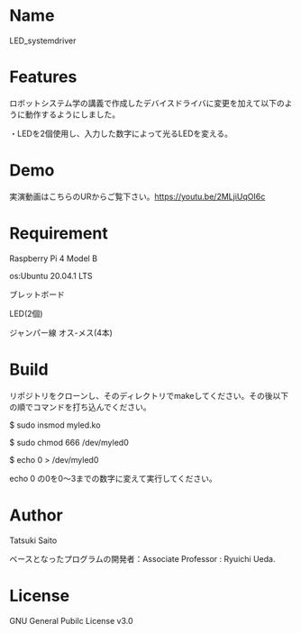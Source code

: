 # Name
LED_systemdriver


# Features

ロボットシステム学の講義で作成したデバイスドライバに変更を加えて以下のように動作するようにしました。


・LEDを2個使用し、入力した数字によって光るLEDを変える。


# Demo


実演動画はこちらのURからご覧下さい。https://youtu.be/2MLjiUqOI6c


# Requirement
Raspberry Pi 4 Model B


os:Ubuntu 20.04.1 LTS


ブレットボード


LED(2個)


ジャンパー線 オス-メス(4本)


# Build

リポジトリをクローンし、そのディレクトリでmakeしてください。その後以下の順でコマンドを打ち込んでください。


$ sudo insmod myled.ko


$ sudo chmod 666 /dev/myled0


$ echo 0 > /dev/myled0


echo 0 の0を0～3までの数字に変えて実行してください。


# Author

Tatsuki Saito

ベースとなったプログラムの開発者：Associate Professor : Ryuichi Ueda.


# License

GNU General Pubilc License v3.0
